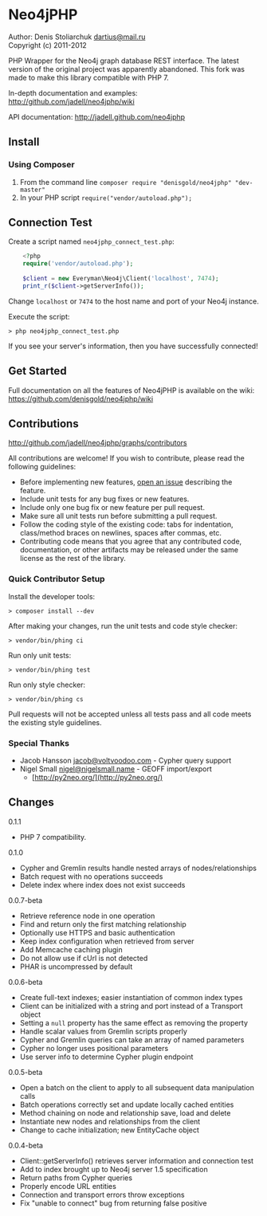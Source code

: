 Neo4jPHP
========
Author: Denis Stoliarchuk <dartius@mail.ru>  
Copyright (c) 2011-2012

PHP Wrapper for the Neo4j graph database REST interface. The latest version of the original project was apparently abandoned. This fork was made to make this library compatible with PHP 7.

In-depth documentation and examples: http://github.com/jadell/neo4jphp/wiki

API documentation: http://jadell.github.com/neo4jphp

Install
-------

### Using Composer
1. From the command line `composer require "denisgold/neo4jphp" "dev-master"`
1. In your PHP script `require("vendor/autoload.php");`

Connection Test
---------------
Create a script named `neo4jphp_connect_test.php`:

```php
    <?php
    require('vendor/autoload.php');
    
    $client = new Everyman\Neo4j\Client('localhost', 7474);
    print_r($client->getServerInfo());
```

Change `localhost` or `7474` to the host name and port of your Neo4j instance.

Execute the script:

    > php neo4jphp_connect_test.php

If you see your server's information, then you have successfully connected!


Get Started
-----------
Full documentation on all the features of Neo4jPHP is available on the wiki: https://github.com/denisgold/neo4jphp/wiki


Contributions
-------------
http://github.com/jadell/neo4jphp/graphs/contributors

All contributions are welcome! If you wish to contribute, please read the following guidelines:

* Before implementing new features, [open an issue](https://github.com/denisgold/neo4jphp/issues) describing the feature.
* Include unit tests for any bug fixes or new features.
* Include only one bug fix or new feature per pull request.
* Make sure all unit tests run before submitting a pull request.
* Follow the coding style of the existing code: tabs for indentation, class/method braces on newlines, spaces after commas, etc.
* Contributing code means that you agree that any contributed code, documentation, or other artifacts may be released under the same license as the rest of the library.

### Quick Contributor Setup
Install the developer tools:

    > composer install --dev
    
After making your changes, run the unit tests and code style checker:

    > vendor/bin/phing ci
    
Run only unit tests:

    > vendor/bin/phing test
    
Run only style checker:

    > vendor/bin/phing cs

Pull requests will not be accepted unless all tests pass and all code meets the existing style guidelines.

### Special Thanks
* Jacob Hansson <jacob@voltvoodoo.com> - Cypher query support
* Nigel Small <nigel@nigelsmall.name> - GEOFF import/export
  * [http://py2neo.org/](http://py2neo.org/)


Changes
-------
0.1.1
* PHP 7 compatibility.

0.1.0

* Cypher and Gremlin results handle nested arrays of nodes/relationships
* Batch request with no operations succeeds
* Delete index where index does not exist succeeds

0.0.7-beta

* Retrieve reference node in one operation
* Find and return only the first matching relationship
* Optionally use HTTPS and basic authentication
* Keep index configuration when retrieved from server
* Add Memcache caching plugin
* Do not allow use if cUrl is not detected
* PHAR is uncompressed by default

0.0.6-beta

* Create full-text indexes; easier instantiation of common index types
* Client can be initialized with a string and port instead of a Transport object
* Setting a `null` property has the same effect as removing the property
* Handle scalar values from Gremlin scripts properly
* Cypher and Gremlin queries can take an array of named parameters
* Cypher no longer uses positional parameters
* Use server info to determine Cypher plugin endpoint

0.0.5-beta

* Open a batch on the client to apply to all subsequent data manipulation calls
* Batch operations correctly set and update locally cached entities
* Method chaining on node and relationship save, load and delete
* Instantiate new nodes and relationships from the client
* Change to cache initialization; new EntityCache object

0.0.4-beta

* Client::getServerInfo() retrieves server information and connection test
* Add to index brought up to Neo4j server 1.5 specification
* Return paths from Cypher queries
* Properly encode URL entities
* Connection and transport errors throw exceptions
* Fix "unable to connect" bug from returning false positive
